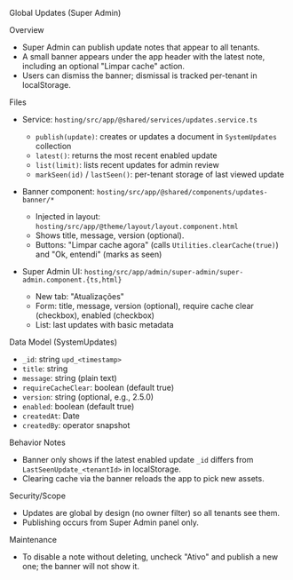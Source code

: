 Global Updates (Super Admin)

Overview
- Super Admin can publish update notes that appear to all tenants.
- A small banner appears under the app header with the latest note, including an optional "Limpar cache" action.
- Users can dismiss the banner; dismissal is tracked per-tenant in localStorage.

Files
- Service: `hosting/src/app/@shared/services/updates.service.ts`
  - `publish(update)`: creates or updates a document in `SystemUpdates` collection
  - `latest()`: returns the most recent enabled update
  - `list(limit)`: lists recent updates for admin review
  - `markSeen(id)` / `lastSeen()`: per-tenant storage of last viewed update

- Banner component: `hosting/src/app/@shared/components/updates-banner/*`
  - Injected in layout: `hosting/src/app/@theme/layout/layout.component.html`
  - Shows title, message, version (optional).
  - Buttons: "Limpar cache agora" (calls `Utilities.clearCache(true)`) and "Ok, entendi" (marks as seen)

- Super Admin UI: `hosting/src/app/admin/super-admin/super-admin.component.{ts,html}`
  - New tab: "Atualizações"
  - Form: title, message, version (optional), require cache clear (checkbox), enabled (checkbox)
  - List: last updates with basic metadata

Data Model (SystemUpdates)
- `_id`: string `upd_<timestamp>`
- `title`: string
- `message`: string (plain text)
- `requireCacheClear`: boolean (default true)
- `version`: string (optional, e.g., 2.5.0)
- `enabled`: boolean (default true)
- `createdAt`: Date
- `createdBy`: operator snapshot

Behavior Notes
- Banner only shows if the latest enabled update `_id` differs from `LastSeenUpdate_<tenantId>` in localStorage.
- Clearing cache via the banner reloads the app to pick new assets.

Security/Scope
- Updates are global by design (no owner filter) so all tenants see them.
- Publishing occurs from Super Admin panel only.

Maintenance
- To disable a note without deleting, uncheck "Ativo" and publish a new one; the banner will not show it.

